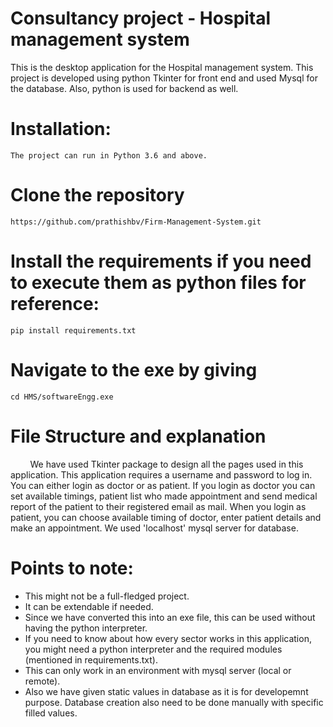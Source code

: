 # Consultancy project - Hospital management system

This is the desktop application for the Hospital management system. This project is developed using python Tkinter for front end and used Mysql for the database. Also, python is used for backend as well. 

# Installation:
	The project can run in Python 3.6 and above.
	
# Clone the repository
```
https://github.com/prathishbv/Firm-Management-System.git
```

# Install the requirements if you need to  execute them as python files for reference:
```
pip install requirements.txt
```

# Navigate to the exe by giving
```
cd HMS/softwareEngg.exe
```

# File Structure and explanation
 
&nbsp;&nbsp;&nbsp;&nbsp;&nbsp;&nbsp;&nbsp;&nbsp;We have used Tkinter package to design all the pages used in this application. This application requires a username and password to log in. You can either login as doctor or as patient. If you login as doctor you can set available timings, patient list who made appointment
and send medical report of the patient to their registered email as mail. When you login as patient, you can choose available timing of doctor, enter patient details and make an appointment. We used 'localhost' mysql server for database.

# Points to note:
- This might not be a full-fledged project.
- It can be extendable if needed.
- Since we have converted this into an exe file, this can be used without having the python interpreter.
- If you need to know about how every sector works in this application, you might need a python interpreter and the required modules (mentioned in requirements.txt).
- This can only work in an environment with mysql server (local or remote).
- Also we have given static values in database as it is for developemnt purpose. Database creation also need to be done manually with specific filled values.


